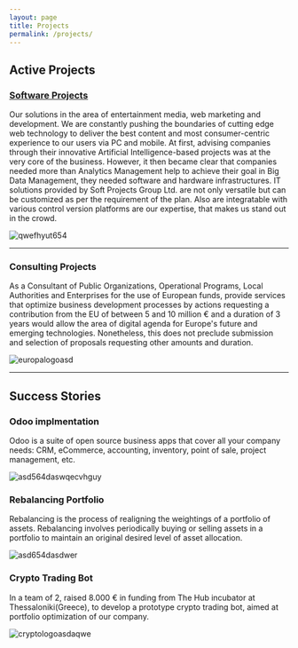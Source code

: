 ```yaml
---
layout: page
title: Projects
permalink: /projects/
---
```


## Active Projects



### [Software Projects](https://github.com/SoftProjectsGroup)

Our solutions in the area of entertainment media, web marketing and development. We are constantly pushing the boundaries of cutting edge web technology to deliver the best content and most consumer-centric experience to our users via PC and mobile. At first, advising companies through their innovative Artificial Intelligence-based projects was at the very core of the business. However, it then became clear that companies needed more than Analytics Management help to achieve their goal in Big Data Management, they needed software and hardware infrastructures. IT solutions provided by Soft Projects Group Ltd. are not only versatile but can be customized as per the requirement of the plan. Also are integratable with various control version platforms are our expertise, that makes us stand out in the crowd. 

![qwefhyut654](https://www.saagie.com/user/themes/saagie-website/dist/assets/img/product/overview/technologies.png)

        
***

### Consulting Projects
As a Consultant of Public Organizations, Operational Programs, Local Authorities and Enterprises for the use of European funds, provide services that optimize business development processes by actions requesting a contribution from the EU of between 5 and 10 million € and a duration of 3 years would allow the area of digital agenda for Europe's future and emerging technologies. Nonetheless, this does not preclude submission and selection of proposals requesting other amounts and duration.

![europalogoasd](https://www.freshdetect.com/wp-content/uploads/2018/09/logo-horizon2020-640-273-300x128.png)

***

## Success Stories

### Odoo implmentation 

Odoo is a suite of open source business apps that cover all your company needs: CRM, eCommerce, accounting, inventory, point of sale, project management, etc.

![asd564daswqecvhguy](https://raw.githubusercontent.com/SoftProjectsGroup/SoftProjectsGroup.github.io/master/images/ganttd.png)


### Rebalancing Portfolio

Rebalancing is the process of realigning the weightings of a portfolio of assets. Rebalancing involves periodically buying or selling assets in a portfolio to maintain an original desired level of asset allocation.

![asd654dasdwer](https://raw.githubusercontent.com/SoftProjectsGroup/SoftProjectsGroup.github.io/master/images/werasd.png)

   
### Crypto Trading Bot

In a team of 2, raised 8.000 € in funding from The Hub incubator at Thessaloniki(Greece), to develop a prototype crypto trading bot, aimed at portfolio optimization of our company.

![cryptologoasdaqwe](https://raw.githubusercontent.com/SoftProjectsGroup/SoftProjectsGroup.github.io/master/images/cryptofolio.png)


